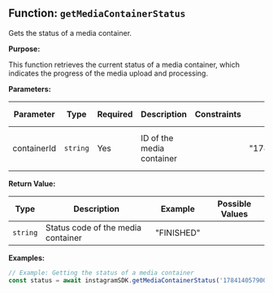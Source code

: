 ## Function: `getMediaContainerStatus`

Gets the status of a media container.

**Purpose:**

This function retrieves the current status of a media container, which indicates the progress of the media upload and processing.

**Parameters:**

| Parameter | Type | Required | Description | Constraints | Example | Possible Values |
|-----------|------|----------|-------------|-------------|---------|----------------|
| containerId | `string` | Yes | ID of the media container |  | "178414057900101795" | Any valid media container ID string |

**Return Value:**

| Type | Description | Example | Possible Values |
|------|-------------|---------|----------------|
| `string` | Status code of the media container | "FINISHED" |  |

**Examples:**

```typescript
// Example: Getting the status of a media container
const status = await instagramSDK.getMediaContainerStatus('178414057900101795');
```